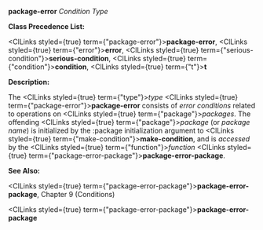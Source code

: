 **package-error** *Condition Type* 



**Class Precedence List:** 



<ClLinks styled={true} term={"package-error"}><b>package-error</b></ClLinks>, <ClLinks styled={true} term={"error"}><b>error</b></ClLinks>, <ClLinks styled={true} term={"serious-condition"}><b>serious-condition</b></ClLinks>, <ClLinks styled={true} term={"condition"}><b>condition</b></ClLinks>, <ClLinks styled={true} term={"t"}><b>t</b></ClLinks> 



**Description:** 



The <ClLinks styled={true} term={"type"}><i>type</i></ClLinks> <ClLinks styled={true} term={"package-error"}><b>package-error</b></ClLinks> consists of *error conditions* related to operations on <ClLinks styled={true} term={"package"}><i>packages</i></ClLinks>. The offending <ClLinks styled={true} term={"package"}><i>package</i></ClLinks> (or *package name*) is initialized by the :package initialization argument to <ClLinks styled={true} term={"make-condition"}><b>make-condition</b></ClLinks>, and is *accessed* by the <ClLinks styled={true} term={"function"}><i>function</i></ClLinks> <ClLinks styled={true} term={"package-error-package"}><b>package-error-package</b></ClLinks>. 



**See Also:** 



<ClLinks styled={true} term={"package-error-package"}><b>package-error-package</b></ClLinks>, Chapter 9 (Conditions) 







 



 



<ClLinks styled={true} term={"package-error-package"}><b>package-error-package</b></ClLinks> 



